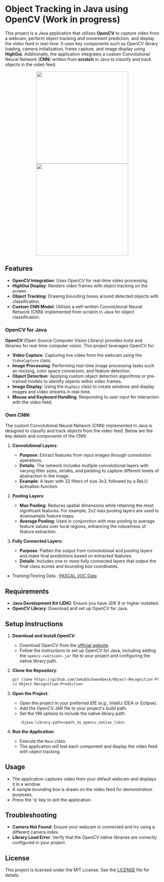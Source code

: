 # Object Tracking in Java using OpenCV (Work in progress)

This project is a Java application that utilizes **OpenCV** to capture video from a webcam, perform object tracking and movement prediction, and display the video feed in real-time. It uses key components such as OpenCV library loading, camera initialization, frame capture, and image display using **HighGui**. Additionally, the application integrates a custom Convolutional Neural Network (**CNN**) written from **scratch** in Java to classify and track objects in the video feed.

<p align="center">
    <img src="https://github.com/user-attachments/assets/660b0931-ad11-417b-86f9-d04adeb78551" height="300" />
    <img src="https://github.com/user-attachments/assets/ae83c22d-dc77-4101-b0d2-f8c1e5d07aab" height="300" />
</p>


## Features

- **OpenCV Integration**: Uses OpenCV for real-time video processing.
- **HighGui Display**: Renders video frames with object tracking on the screen.
- **Object Tracking**: Drawing bounding boxes around detected objects with classification.
- **Custom CNN Model**: Utilizes a self-written Convolutional Neural Network (CNN) implemented from scratch in Java for object classification.

### OpenCV for Java
**OpenCV** (Open Source Computer Vision Library) provides tools and libraries for real-time computer vision. This project leverages OpenCV for:

- **Video Capture**: Capturing live video from the webcam using the `VideoCapture` class.
- **Image Processing**: Performing real-time image processing tasks such as resizing, color space conversion, and feature detection.
- **Object Detection**: Applying custom object detection algorithms or pre-trained models to identify objects within video frames.
- **Image Display**: Using the `HighGui` class to create windows and display images and video streams in real-time.
- **Mouse and Keyboard Handling**: Responding to user input for interaction with the video feed.

### Own CNN:
The custom Convolutional Neural Network (CNN) implemented in Java is designed to classify and track objects from the video feed. Below are the key details and components of the CNN:
1. **Convolutional Layers**:
   - **Purpose**: Extract features from input images through convolution operations.
   - **Details**: The network includes multiple convolutional layers with varying filter sizes, strides, and padding to capture different levels of abstraction in the image.
   - **Example**: A layer with 32 filters of size 3x3, followed by a ReLU activation function.

2. **Pooling Layers**:
   - **Max Pooling**: Reduces spatial dimensions while retaining the most significant features. For example, 2x2 max pooling layers are used to downsample feature maps.
   - **Average Pooling**: Used in conjunction with max pooling to average feature values over local regions, enhancing the robustness of feature extraction.

3. **Fully Connected Layers**:
   - **Purpose**: Flatten the output from convolutional and pooling layers and make final predictions based on extracted features.
   - **Details**: Includes one or more fully connected layers that output the final class scores and bounding box coordinates.

- Training/Testing Data : [PASCAL VOC Data](http://host.robots.ox.ac.uk/pascal/VOC/voc2012/devkit_doc.pdf)
    
## Requirements

- **Java Development Kit (JDK)**: Ensure you have JDK 8 or higher installed.
- **OpenCV Library**: Download and set up OpenCV for Java.

## Setup Instructions

1. **Download and Install OpenCV**:
    - Download OpenCV from the [official website](https://opencv.org/).
    - Follow the instructions to set up OpenCV for Java, including adding the `opencv-<version>.jar` file to your project and configuring the native library path.

2. **Clone the Repository**:
    ```sh
    git clone https://github.com/JakubSchwenkbeck/Object-Recognition-Prediction
    cd Object-Recognition-Prediction
    ```

3. **Open the Project**:
    - Open the project in your preferred IDE (e.g., IntelliJ IDEA or Eclipse).
    - Add the OpenCV JAR file to your project's build path.
    - Set the VM options to include the native library path:
      ```plaintext
      -Djava.library.path=<path_to_opencv_native_libs>
      ```

4. **Run the Application**:
    - Execute the `Main` class.
    - The application will test each component and display the video feed with object tracking.

## Usage

- The application captures video from your default webcam and displays it in a window.
- A sample bounding box is drawn on the video feed for demonstration purposes.
- Press the 'q' key to exit the application.

## Troubleshooting

- **Camera Not Found**: Ensure your webcam is connected and try using a different camera index.
- **Library Load Error**: Verify that the OpenCV native libraries are correctly configured in your project.

## License

This project is licensed under the MIT License. See the [LICENSE](LICENSE) file for details.

